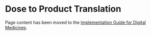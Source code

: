 # Dose to Product Translation

Page content has been moved to the [Implementation Guide for Digital Medicines](https://simplifier.net/guide/ukcoreimplementationguideformedicines/DosetoProductTranslation).
